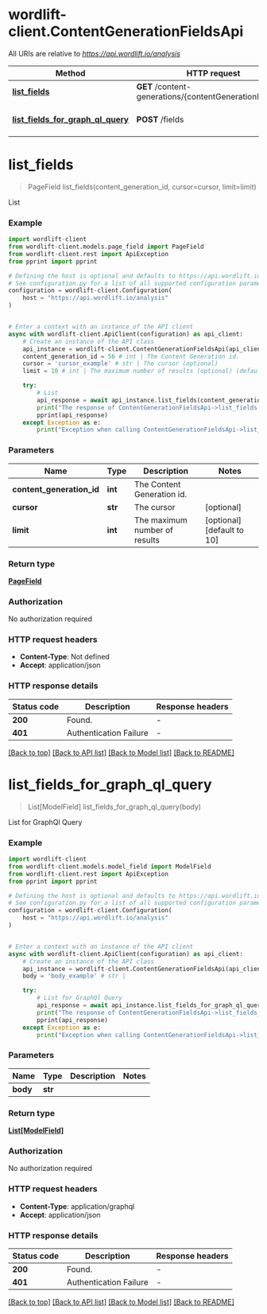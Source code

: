 # wordlift-client.ContentGenerationFieldsApi

All URIs are relative to *https://api.wordlift.io/analysis*

Method | HTTP request | Description
------------- | ------------- | -------------
[**list_fields**](ContentGenerationFieldsApi.md#list_fields) | **GET** /content-generations/{contentGenerationId}/fields | List
[**list_fields_for_graph_ql_query**](ContentGenerationFieldsApi.md#list_fields_for_graph_ql_query) | **POST** /fields | List for GraphQl Query


# **list_fields**
> PageField list_fields(content_generation_id, cursor=cursor, limit=limit)

List

### Example


```python
import wordlift-client
from wordlift-client.models.page_field import PageField
from wordlift-client.rest import ApiException
from pprint import pprint

# Defining the host is optional and defaults to https://api.wordlift.io/analysis
# See configuration.py for a list of all supported configuration parameters.
configuration = wordlift-client.Configuration(
    host = "https://api.wordlift.io/analysis"
)


# Enter a context with an instance of the API client
async with wordlift-client.ApiClient(configuration) as api_client:
    # Create an instance of the API class
    api_instance = wordlift-client.ContentGenerationFieldsApi(api_client)
    content_generation_id = 56 # int | The Content Generation id.
    cursor = 'cursor_example' # str | The cursor (optional)
    limit = 10 # int | The maximum number of results (optional) (default to 10)

    try:
        # List
        api_response = await api_instance.list_fields(content_generation_id, cursor=cursor, limit=limit)
        print("The response of ContentGenerationFieldsApi->list_fields:\n")
        pprint(api_response)
    except Exception as e:
        print("Exception when calling ContentGenerationFieldsApi->list_fields: %s\n" % e)
```



### Parameters


Name | Type | Description  | Notes
------------- | ------------- | ------------- | -------------
 **content_generation_id** | **int**| The Content Generation id. | 
 **cursor** | **str**| The cursor | [optional] 
 **limit** | **int**| The maximum number of results | [optional] [default to 10]

### Return type

[**PageField**](PageField.md)

### Authorization

No authorization required

### HTTP request headers

 - **Content-Type**: Not defined
 - **Accept**: application/json

### HTTP response details

| Status code | Description | Response headers |
|-------------|-------------|------------------|
**200** | Found. |  -  |
**401** | Authentication Failure |  -  |

[[Back to top]](#) [[Back to API list]](../README.md#documentation-for-api-endpoints) [[Back to Model list]](../README.md#documentation-for-models) [[Back to README]](../README.md)

# **list_fields_for_graph_ql_query**
> List[ModelField] list_fields_for_graph_ql_query(body)

List for GraphQl Query

### Example


```python
import wordlift-client
from wordlift-client.models.model_field import ModelField
from wordlift-client.rest import ApiException
from pprint import pprint

# Defining the host is optional and defaults to https://api.wordlift.io/analysis
# See configuration.py for a list of all supported configuration parameters.
configuration = wordlift-client.Configuration(
    host = "https://api.wordlift.io/analysis"
)


# Enter a context with an instance of the API client
async with wordlift-client.ApiClient(configuration) as api_client:
    # Create an instance of the API class
    api_instance = wordlift-client.ContentGenerationFieldsApi(api_client)
    body = 'body_example' # str | 

    try:
        # List for GraphQl Query
        api_response = await api_instance.list_fields_for_graph_ql_query(body)
        print("The response of ContentGenerationFieldsApi->list_fields_for_graph_ql_query:\n")
        pprint(api_response)
    except Exception as e:
        print("Exception when calling ContentGenerationFieldsApi->list_fields_for_graph_ql_query: %s\n" % e)
```



### Parameters


Name | Type | Description  | Notes
------------- | ------------- | ------------- | -------------
 **body** | **str**|  | 

### Return type

[**List[ModelField]**](ModelField.md)

### Authorization

No authorization required

### HTTP request headers

 - **Content-Type**: application/graphql
 - **Accept**: application/json

### HTTP response details

| Status code | Description | Response headers |
|-------------|-------------|------------------|
**200** | Found. |  -  |
**401** | Authentication Failure |  -  |

[[Back to top]](#) [[Back to API list]](../README.md#documentation-for-api-endpoints) [[Back to Model list]](../README.md#documentation-for-models) [[Back to README]](../README.md)

